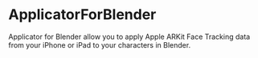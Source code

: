 # ApplicatorForBlender
Applicator for Blender allow you to apply Apple ARKit Face Tracking data from your iPhone or iPad to your characters in Blender.
